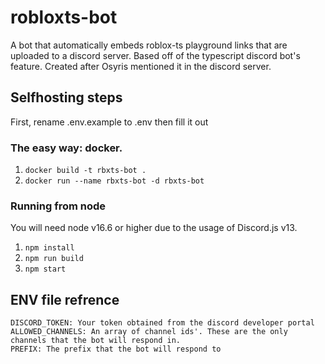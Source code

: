 # robloxts-bot

A bot that automatically embeds roblox-ts playground links that are uploaded to a discord server.
Based off of the typescript discord bot's feature. Created after Osyris mentioned it in the discord server.

## Selfhosting steps

First, rename .env.example to .env then fill it out

### The easy way: docker.

1. `docker build -t rbxts-bot .`
2. `docker run --name rbxts-bot -d rbxts-bot`

### Running from node

You will need node v16.6 or higher due to the usage of Discord.js v13.

1. `npm install`
2. `npm run build`
3. `npm start`

## ENV file refrence

```
DISCORD_TOKEN: Your token obtained from the discord developer portal
ALLOWED_CHANNELS: An array of channel ids'. These are the only channels that the bot will respond in.
PREFIX: The prefix that the bot will respond to
```
